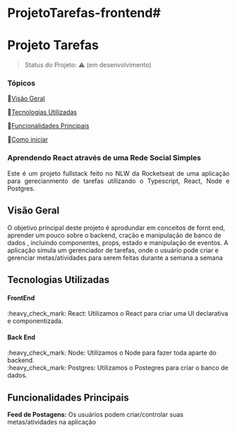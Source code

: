 # ProjetoTarefas-frontend# <h1>Projeto Tarefas</h1> 

> Status do Projeto:  :warning: (em desenvolvimento)


### Tópicos

:small_blue_diamond:[Visão Geral](#visão-geral)

:small_blue_diamond:[Tecnologias Utilizadas](#tecnologias-utilizadas)

:small_blue_diamond:[Funcionalidades Principais](#funcionalidades-principais)

:small_blue_diamond:[Como iniciar](#como-iniciar)



<h3>Aprendendo React através de uma Rede Social Simples</h3>

<p align="justify">
  Este é um projeto fullstack feito no NLW da Rocketseat de uma aplicação para gerecianmento de tarefas utilizando o Typescript, React, Node e Postgres.
</p>


## Visão Geral

O objetivo principal deste projeto é aprodundar em conceitos de fornt end, aprender um pouco sobre o backend, cração e manipulação de banco de dados , incluindo componentes, props, estado e manipulação de eventos. A aplicação simula um gerenciador de tarefas, onde o usuário pode criar e gerenciar metas/atividades para serem feitas durante a semana a semana
## Tecnologias Utilizadas

<h4>FrontEnd</h4>
:heavy_check_mark: React: Utilizamos o React para criar uma UI declarativa e componentizada. <br>

<h4>Back End</h4>
:heavy_check_mark: Node: Utilizamos o Node para fazer toda aparte do backend. <br>
:heavy_check_mark: Postgres: Utilizamos o Postegres para criar o banco de dados.

## Funcionalidades Principais
**Feed de Postagens:** Os usuários podem criar/controlar suas metas/atividades na aplicação
